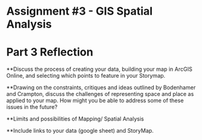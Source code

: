 # Assignment #3 - GIS Spatial Analysis

# Part 3 Reflection

**Discuss the process of creating your data, building your map in ArcGIS Online, and selecting which points to feature in your Storymap.


**Drawing on the constraints, critiques and ideas outlined by Bodenhamer and Crampton, discuss the challenges of representing space and place as applied to your map. How might you be able to address some of these issues in the future?


**Limits and possibilities of Mapping/ Spatial Analysis


**Include links to your data (google sheet) and StoryMap.
